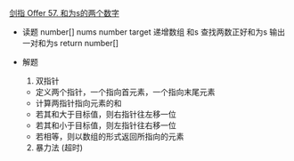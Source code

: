[剑指 Offer 57. 和为s的两个数字](https://leetcode-cn.com/problems/he-wei-sde-liang-ge-shu-zi-lcof/)

- 读题
    number[] nums   number target
    递增数组 和s
    查找两数正好和为s  输出一对和为s
    return number[]

- 解题
    1. 双指针
    - 定义两个指针，一个指向首元素，一个指向末尾元素
    - 计算两指针指向元素的和
    - 若其和大于目标值，则右指针往左移一位
    - 若其和小于目标值，则左指针往右移一位
    - 若相等，则以数组的形式返回所指向的元素

    2. 暴力法 (超时)